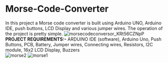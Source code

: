 # Morse-Code-Converter
In this project a Morse code converter is built using Arduino UNO, Arduino IDE, push buttons, LCD Display and various jumper wires. The operation of the project is pretty simple.
![morsecodeconversor_KRt56CZNpP](https://github.com/zadkiel05/Morse-Code-Converter/assets/136728698/8841624d-7af6-400b-a364-bc119f37cf8d)<br>
**PROJECT REQUIREMENTS:-**
ARDUINO IDE (software), Arduino Uno, Push Buttons, PCB, Battery, Jumper wires, Connecting wires, Resistors, I2C module, 16x2 LCD Display, Buzzers<br>
![morse2](https://github.com/zadkiel05/Morse-Code-Converter/assets/136728698/f6959048-0909-4bf8-aa69-7ca36fafa1e9)
![morse1](https://github.com/zadkiel05/Morse-Code-Converter/assets/136728698/5a2a920a-4025-4cff-9480-d5f59960f7ca)<br>


